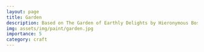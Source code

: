 ```yaml
---
layout: page
title: Garden
description: Based on The Garden of Earthly Delights by Hieronymous Bosch. Acrylic Paint on Canvas, 2015
img: assets/img/paint/garden.jpg
importance: 5
category: craft
---
```



